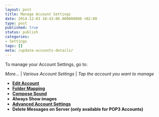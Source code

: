 ```yaml
---
layout: post
title: Manage Account Settings
date: 2014-12-03 10:43:06.000000000 +02:00
type: post
published: true
status: publish
categories:
- Settings
tags: []
meta: /update-accounts-details/
---
```


To manage your Account Settings, go to:

*More...* \| *Various Account Settings* \| *Tap the account you want to manage*

* **[Edit Account](/edit-account/)**
* **[Folder Mapping](/map-folders-to-provider/)**
* **[Compose Sound](/disable-outgoing-sound/)**
* **Always Show images**
* **[Advanced Account Settings](/advanced-account-settings/)**
* **Delete Messages on Server (only available for POP3 Accounts)**